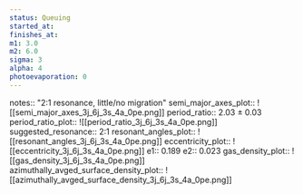 ```yaml
---
status: Queuing
started_at:
finishes_at:
m1: 3.0
m2: 6.0
sigma: 3
alpha: 4
photoevaporation: 0
---
```


notes:: "2:1 resonance, little/no migration"
semi_major_axes_plot:: ![[semi_major_axes_3j_6j_3s_4a_0pe.png]]
period_ratio:: 2.03 ± 0.03
period_ratio_plot:: ![[period_ratio_3j_6j_3s_4a_0pe.png]]
suggested_resonance:: 2:1
resonant_angles_plot:: ![[resonant_angles_3j_6j_3s_4a_0pe.png]]
eccentricity_plot:: ![[eccentricity_3j_6j_3s_4a_0pe.png]]
e1:: 0.189
e2:: 0.023
gas_density_plot:: ![[gas_density_3j_6j_3s_4a_0pe.png]]
azimuthally_avged_surface_density_plot:: ![[azimuthally_avged_surface_density_3j_6j_3s_4a_0pe.png]]
